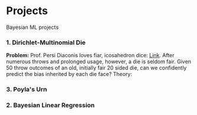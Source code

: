 # Projects
Bayesian ML projects 


### 1. Dirichlet-Multinomial Die
**Problem:** Prof. Persi Diaconis loves fiar, icosahedron dice: [Link](https://www.jstor.org/stable/2324089). After numerous throws and prolonged usage, however, a die is seldom fair. Given 50 throw outcomes of an old, initially fair 20 sided die, can we confidently predict the bias inherited by each die face?
Theory: 


### 3. Poyla's Urn 

### 2. Bayesian Linear Regression

